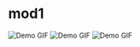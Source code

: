 # mod1

![Demo GIF](http://cdn.makeagif.com/media/4-11-2016/8HeCOE.gif)
![Demo GIF](http://cdn.makeagif.com/media/4-11-2016/0vK7OK.gif)
![Demo GIF](http://cdn.makeagif.com/media/4-11-2016/pH_cZw.gif)

